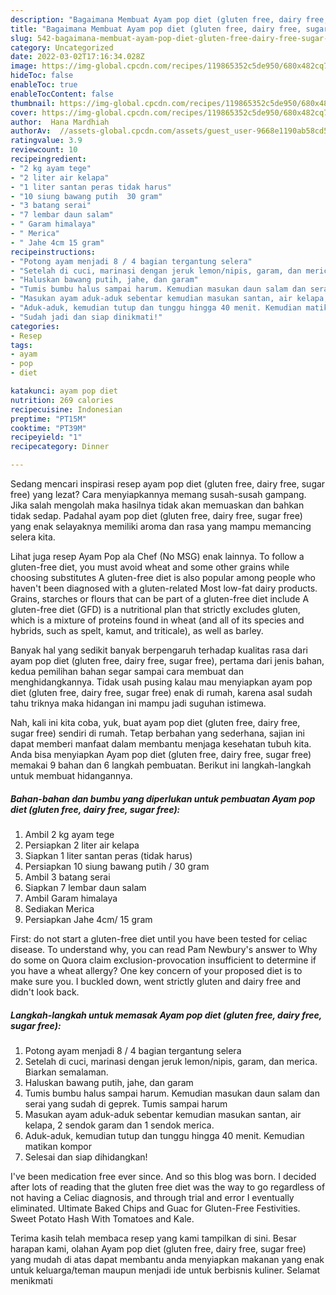```yaml
---
description: "Bagaimana Membuat Ayam pop diet (gluten free, dairy free, sugar free) Anti Gagal"
title: "Bagaimana Membuat Ayam pop diet (gluten free, dairy free, sugar free) Anti Gagal"
slug: 542-bagaimana-membuat-ayam-pop-diet-gluten-free-dairy-free-sugar-free-anti-gagal
category: Uncategorized
date: 2022-03-02T17:16:34.028Z
image: https://img-global.cpcdn.com/recipes/119865352c5de950/680x482cq70/ayam-pop-diet-gluten-free-dairy-free-sugar-free-foto-resep-utama.jpg
hideToc: false
enableToc: true
enableTocContent: false
thumbnail: https://img-global.cpcdn.com/recipes/119865352c5de950/680x482cq70/ayam-pop-diet-gluten-free-dairy-free-sugar-free-foto-resep-utama.jpg
cover: https://img-global.cpcdn.com/recipes/119865352c5de950/680x482cq70/ayam-pop-diet-gluten-free-dairy-free-sugar-free-foto-resep-utama.jpg
author:  Hana Mardhiah
authorAv:  //assets-global.cpcdn.com/assets/guest_user-9668e1190ab58cd58d666d5934e79c79da2e02f4421a6ed9abc4b163da97d6e7.png
ratingvalue: 3.9
reviewcount: 10
recipeingredient:
- "2 kg ayam tege"
- "2 liter air kelapa"
- "1 liter santan peras tidak harus"
- "10 siung bawang putih  30 gram"
- "3 batang serai"
- "7 lembar daun salam"
- " Garam himalaya"
- " Merica"
- " Jahe 4cm 15 gram"
recipeinstructions:
- "Potong ayam menjadi 8 / 4 bagian tergantung selera"
- "Setelah di cuci, marinasi dengan jeruk lemon/nipis, garam, dan merica. Biarkan semalaman."
- "Haluskan bawang putih, jahe, dan garam"
- "Tumis bumbu halus sampai harum. Kemudian masukan daun salam dan serai yang sudah di geprek. Tumis sampai harum"
- "Masukan ayam aduk-aduk sebentar kemudian masukan santan, air kelapa, 2 sendok garam dan 1 sendok merica."
- "Aduk-aduk, kemudian tutup dan tunggu hingga 40 menit. Kemudian matikan kompor"
- "Sudah jadi dan siap dinikmati!"
categories:
- Resep
tags:
- ayam
- pop
- diet

katakunci: ayam pop diet 
nutrition: 269 calories
recipecuisine: Indonesian
preptime: "PT15M"
cooktime: "PT39M"
recipeyield: "1"
recipecategory: Dinner

---
```



Sedang mencari inspirasi resep ayam pop diet (gluten free, dairy free, sugar free) yang lezat? Cara menyiapkannya memang susah-susah gampang. Jika salah mengolah maka hasilnya tidak akan memuaskan dan bahkan tidak sedap. Padahal ayam pop diet (gluten free, dairy free, sugar free) yang enak selayaknya memiliki aroma dan rasa yang mampu memancing selera kita.


Lihat juga resep Ayam Pop ala Chef (No MSG) enak lainnya. To follow a gluten-free diet, you must avoid wheat and some other grains while choosing substitutes A gluten-free diet is also popular among people who haven&#39;t been diagnosed with a gluten-related Most low-fat dairy products. Grains, starches or flours that can be part of a gluten-free diet include A gluten-free diet (GFD) is a nutritional plan that strictly excludes gluten, which is a mixture of proteins found in wheat (and all of its species and hybrids, such as spelt, kamut, and triticale), as well as barley.

Banyak hal yang sedikit banyak berpengaruh terhadap kualitas rasa dari ayam pop diet (gluten free, dairy free, sugar free), pertama dari jenis bahan, kedua pemilihan bahan segar sampai cara membuat dan menghidangkannya. Tidak usah pusing kalau mau menyiapkan ayam pop diet (gluten free, dairy free, sugar free) enak di rumah, karena asal sudah tahu triknya maka hidangan ini mampu jadi suguhan istimewa.


Nah, kali ini kita coba, yuk, buat ayam pop diet (gluten free, dairy free, sugar free) sendiri di rumah. Tetap berbahan yang sederhana, sajian ini dapat memberi manfaat dalam membantu menjaga kesehatan tubuh kita. Anda bisa menyiapkan Ayam pop diet (gluten free, dairy free, sugar free) memakai 9 bahan dan 6 langkah pembuatan. Berikut ini langkah-langkah untuk membuat hidangannya.

<!--inarticleads1-->

##### Bahan-bahan dan bumbu yang diperlukan untuk pembuatan Ayam pop diet (gluten free, dairy free, sugar free):

1. Ambil 2 kg ayam tege
1. Persiapkan 2 liter air kelapa
1. Siapkan 1 liter santan peras (tidak harus)
1. Persiapkan 10 siung bawang putih / 30 gram
1. Ambil 3 batang serai
1. Siapkan 7 lembar daun salam
1. Ambil  Garam himalaya
1. Sediakan  Merica
1. Persiapkan  Jahe 4cm/ 15 gram


First: do not start a gluten-free diet until you have been tested for celiac disease. To understand why, you can read Pam Newbury&#39;s answer to Why do some on Quora claim exclusion-provocation insufficient to determine if you have a wheat allergy? One key concern of your proposed diet is to make sure you. I buckled down, went strictly gluten and dairy free and didn&#39;t look back. 

<!--inarticleads2-->

##### Langkah-langkah untuk memasak Ayam pop diet (gluten free, dairy free, sugar free):

1. Potong ayam menjadi 8 / 4 bagian tergantung selera
1. Setelah di cuci, marinasi dengan jeruk lemon/nipis, garam, dan merica. Biarkan semalaman.
1. Haluskan bawang putih, jahe, dan garam
1. Tumis bumbu halus sampai harum. Kemudian masukan daun salam dan serai yang sudah di geprek. Tumis sampai harum
1. Masukan ayam aduk-aduk sebentar kemudian masukan santan, air kelapa, 2 sendok garam dan 1 sendok merica.
1. Aduk-aduk, kemudian tutup dan tunggu hingga 40 menit. Kemudian matikan kompor
1. Selesai dan siap dihidangkan!

I&#39;ve been medication free ever since. And so this blog was born. I decided after lots of reading that the gluten free diet was the way to go regardless of not having a Celiac diagnosis, and through trial and error I eventually eliminated. Ultimate Baked Chips and Guac for Gluten-Free Festivities. Sweet Potato Hash With Tomatoes and Kale. 

Terima kasih telah membaca resep yang kami tampilkan di sini. Besar harapan kami, olahan Ayam pop diet (gluten free, dairy free, sugar free) yang mudah di atas dapat membantu anda menyiapkan makanan yang enak untuk keluarga/teman maupun menjadi ide untuk berbisnis kuliner. Selamat menikmati
